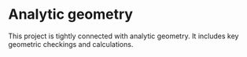 # Analytic geometry
This project is tightly connected with analytic geometry. It includes key geometric checkings and calculations.

